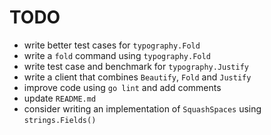 # TODO

- write better test cases for `typography.Fold`
- write a `fold` command using `typography.Fold`
- write test case and benchmark for `typography.Justify`
- write a client that combines `Beautify`, `Fold` and `Justify`
- improve code using `go lint` and add comments
- update `README.md`
- consider writing an implementation of `SquashSpaces` using `strings.Fields()`
